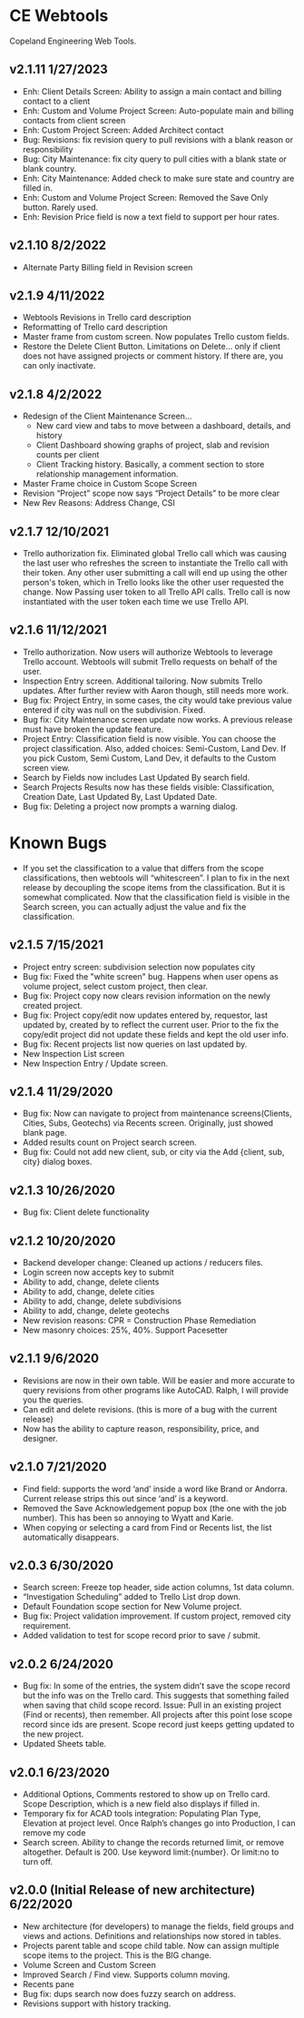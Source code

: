# CE Webtools

Copeland Engineering Web Tools.

## v2.1.11 1/27/2023

- Enh: Client Details Screen: Ability to assign a main contact and billing contact to a client
- Enh: Custom and Volume Project Screen: Auto-populate main and billing contacts from client screen
- Enh: Custom Project Screen: Added Architect contact
- Bug: Revisions: fix revision query to pull revisions with a blank reason or responsibility
- Bug: City Maintenance: fix city query to pull cities with a blank state or blank country.
- Enh: City Maintenance: Added check to make sure state and country are filled in.
- Enh: Custom and Volume Project Screen: Removed the Save Only button. Rarely used.
- Enh: Revision Price field is now a text field to support per hour rates.

## v2.1.10 8/2/2022

- Alternate Party Billing field in Revision screen

## v2.1.9 4/11/2022

- Webtools Revisions in Trello card description
- Reformatting of Trello card description
- Master frame from custom screen. Now populates Trello custom fields.
- Restore the Delete Client Button. Limitations on Delete… only if client does not have assigned projects or comment history. If there are, you can only inactivate.

## v2.1.8 4/2/2022

- Redesign of the Client Maintenance Screen…
  - New card view and tabs to move between a dashboard, details, and history
  - Client Dashboard showing graphs of project, slab and revision counts per client
  - Client Tracking history. Basically, a comment section to store relationship management information.
- Master Frame choice in Custom Scope Screen
- Revision “Project” scope now says “Project Details” to be more clear
- New Rev Reasons: Address Change, CSI

## v2.1.7 12/10/2021

- Trello authorization fix. Eliminated global Trello call which was causing the last user who refreshes the screen to instantiate the Trello call with their token. Any other user submitting a call will end up using the other person's token, which in Trello looks like the other user requested the change. Now Passing user token to all Trello API calls. Trello call is now instantiated with the user token each time we use Trello API.

## v2.1.6 11/12/2021

- Trello authorization. Now users will authorize Webtools to leverage Trello account. Webtools will submit Trello requests on behalf of the user.
- Inspection Entry screen. Additional tailoring. Now submits Trello updates. After further review with Aaron though, still needs more work.
- Bug fix: Project Entry, in some cases, the city would take previous value entered if city was null on the subdivision. Fixed.
- Bug fix: City Maintenance screen update now works. A previous release must have broken the update feature.
- Project Entry: Classification field is now visible. You can choose the project classification. Also, added choices: Semi-Custom, Land Dev. If you pick Custom, Semi Custom, Land Dev, it defaults to the Custom screen view.
- Search by Fields now includes Last Updated By search field.
- Search Projects Results now has these fields visible: Classification, Creation Date, Last Updated By, Last Updated Date.
- Bug fix: Deleting a project now prompts a warning dialog.

# Known Bugs

- If you set the classification to a value that differs from the scope classifications, then webtools will “whitescreen”. I plan to fix in the next release by decoupling the scope items from the classification. But it is somewhat complicated. Now that the classification field is visible in the Search screen, you can actually adjust the value and fix the classification.

## v2.1.5 7/15/2021

- Project entry screen: subdivision selection now populates city
- Bug fix: Fixed the "white screen" bug. Happens when user opens as volume project, select custom project, then clear.
- Bug fix: Project copy now clears revision information on the newly created project.
- Bug fix: Project copy/edit now updates entered by, requestor, last updated by, created by to reflect the current user. Prior to the fix the copy/edit project did not update these fields and kept the old user info.
- Bug fix: Recent projects list now queries on last updated by.
- New Inspection List screen
- New Inspection Entry / Update screen.

## v2.1.4 11/29/2020

- Bug fix: Now can navigate to project from maintenance screens(Clients, Cities, Subs, Geotechs) via Recents screen. Originally, just showed blank page.
- Added results count on Project search screen.
- Bug fix: Could not add new client, sub, or city via the Add {client, sub, city} dialog boxes.

## v2.1.3 10/26/2020

- Bug fix: Client delete functionality

## v2.1.2 10/20/2020

- Backend developer change: Cleaned up actions / reducers files.
- Login screen now accepts <enter> key to submit
- Ability to add, change, delete clients
- Ability to add, change, delete cities
- Ability to add, change, delete subdivisions
- Ability to add, change, delete geotechs
- New revision reasons: CPR = Construction Phase Remediation
- New masonry choices: 25%, 40%. Support Pacesetter

## v2.1.1 9/6/2020

- Revisions are now in their own table. Will be easier and more accurate to query revisions from other programs like AutoCAD. Ralph, I will provide you the queries.
- Can edit and delete revisions. (this is more of a bug with the current release)
- Now has the ability to capture reason, responsibility, price, and designer.

## v2.1.0 7/21/2020

- Find field: supports the word ‘and’ inside a word like Brand or Andorra. Current release strips this out since ‘and’ is a keyword.
- Removed the Save Acknowledgement popup box (the one with the job number). This has been so annoying to Wyatt and Karie.
- When copying or selecting a card from Find or Recents list, the list automatically disappears.

## v2.0.3 6/30/2020

- Search screen: Freeze top header, side action columns, 1st data column.
- “Investigation Scheduling” added to Trello List drop down.
- Default Foundation scope section for New Volume project.
- Bug fix: Project validation improvement. If custom project, removed city requirement.
- Added validation to test for scope record prior to save / submit.

## v2.0.2 6/24/2020

- Bug fix: In some of the entries, the system didn’t save the scope record but the info was on the Trello card. This suggests that something failed when saving that child scope record. Issue: Pull in an existing project (Find or recents), then remember. All projects after this point lose scope record since ids are present. Scope record just keeps getting updated to the new project.
- Updated Sheets table.

## v2.0.1 6/23/2020

- Additional Options, Comments restored to show up on Trello card. Scope Description, which is a new field also displays if filled in.
- Temporary fix for ACAD tools integration: Populating Plan Type, Elevation at project level. Once Ralph’s changes go into Production, I can remove my code
- Search screen. Ability to change the records returned limit, or remove altogether. Default is 200. Use keyword limit:{number}. Or limit:no to turn off.

## v2.0.0 (Initial Release of new architecture) 6/22/2020

- New architecture (for developers) to manage the fields, field groups and views and actions. Definitions and relationships now stored in tables.
- Projects parent table and scope child table. Now can assign multiple scope items to the project. This is the BIG change.
- Volume Screen and Custom Screen
- Improved Search / Find view. Supports column moving.
- Recents pane
- Bug fix: dups search now does fuzzy search on address.
- Revisions support with history tracking.
